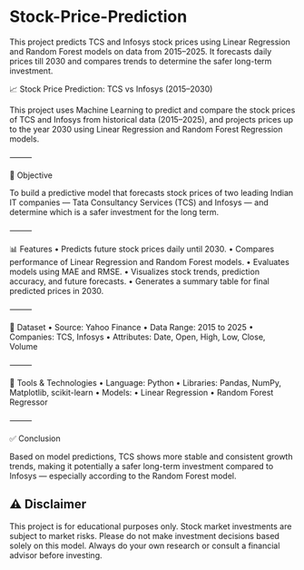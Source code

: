 # Stock-Price-Prediction
This project predicts TCS and Infosys stock prices using Linear Regression and Random Forest models on data from 2015–2025. It forecasts daily prices till 2030 and compares trends to determine the safer long-term investment.

📈 Stock Price Prediction: TCS vs Infosys (2015–2030)

This project uses Machine Learning to predict and compare the stock prices of TCS and Infosys from historical data (2015–2025), and projects prices up to the year 2030 using Linear Regression and Random Forest Regression models.

⸻

🚀 Objective

To build a predictive model that forecasts stock prices of two leading Indian IT companies — Tata Consultancy Services (TCS) and Infosys — and determine which is a safer investment for the long term.

⸻

📊 Features
	•	Predicts future stock prices daily until 2030.
	•	Compares performance of Linear Regression and Random Forest models.
	•	Evaluates models using MAE and RMSE.
	•	Visualizes stock trends, prediction accuracy, and future forecasts.
	•	Generates a summary table for final predicted prices in 2030.

⸻

📁 Dataset
	•	Source: Yahoo Finance
	•	Data Range: 2015 to 2025
	•	Companies: TCS, Infosys
	•	Attributes: Date, Open, High, Low, Close, Volume

⸻

🧰 Tools & Technologies
	•	Language: Python
	•	Libraries: Pandas, NumPy, Matplotlib, scikit-learn
	•	Models:
	•	Linear Regression
	•	Random Forest Regressor

⸻

✅ Conclusion

Based on model predictions, TCS shows more stable and consistent growth trends, making it potentially a safer long-term investment compared to Infosys — especially according to the Random Forest model.

## ⚠️ Disclaimer
This project is for educational purposes only. Stock market investments are subject to market risks. Please do not make investment decisions based solely on this model. Always do your own research or consult a financial advisor before investing.
